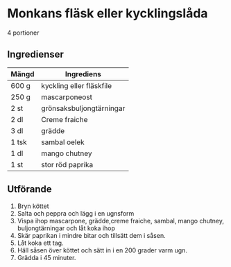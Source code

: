 # Monkans fläsk eller kycklingslåda
4 portioner
## Ingredienser

Mängd|Ingrediens
------------ | -------------
600 g | kyckling eller fläskfile
250 g | mascarponeost
2 st | grönsaksbuljongtärningar
2 dl | Creme fraiche
3 dl | grädde
1 tsk | sambal oelek
1 dl | mango chutney
1 st | stor röd paprika

## Utförande
1. Bryn köttet
2. Salta och peppra och lägg i en ugnsform
3. Vispa ihop mascarpone, grädde,creme fraiche, sambal, mango chutney, buljongtärningar och låt koka ihop
4. Skär paprikan i mindre bitar och tillsätt dem i såsen.
5. Låt koka ett tag.
6. Häll såsen över köttet och sätt in i en 200 grader varm ugn.
7. Grädda i 45 minuter.
